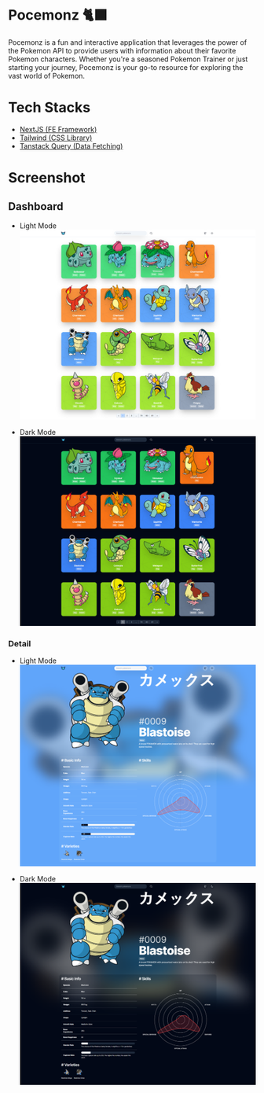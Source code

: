 # Pocemonz 🐈‍⬛

Pocemonz is a fun and interactive application that leverages the power of the Pokemon API to provide users with information about their favorite Pokemon characters. Whether you're a seasoned Pokemon Trainer or just starting your journey, Pocemonz is your go-to resource for exploring the vast world of Pokemon.

# Tech Stacks

- [NextJS (FE Framework)](https://nextjs.org/)
- [Tailwind (CSS Library)](https://tailwindcss.com/)
- [Tanstack Query (Data Fetching)](https://tanstack.com/query/v3/)

# Screenshot

## Dashboard

- Light Mode
  ![Dashboard](/misc/dashboard-light.png)

- Dark Mode
  ![Dashboard](/misc/dashboard-dark.png)

### Detail

- Light Mode
  ![Detail](/misc/detail-light.png)

- Dark Mode
  ![Detail](/misc/detail-dark.png)
